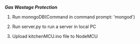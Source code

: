 ***Gas Wastage Protection***

1. Run monngoDB(Command in command prompt: 'mongod')

2. Run server.py to run a server in local PC

3. Upload kitchenMCU.ino file to NodeMCU
